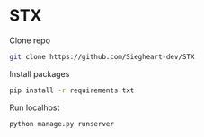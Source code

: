 # STX

 Clone repo
 ```sh
 git clone https://github.com/Siegheart-dev/STX
 ```
 
 Install packages
 
 ```sh
 pip install -r requirements.txt
  ```
  
  Run localhost
  ```sh
  python manage.py runserver
  ```
